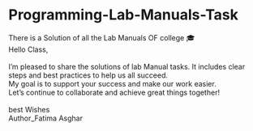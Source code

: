 # Programming-Lab-Manuals-Task
There is a Solution of all the Lab Manuals OF college 🎓 
<br>
Hello Class,
<br>
<br>
I’m pleased to share the  solutions of lab Manual tasks. It includes clear steps and best practices to help us all succeed.<br> My goal is to support your success and make our work easier.<br>Let’s continue to collaborate and achieve great things together!
<br>
<br>
best Wishes
<br>
Author_Fatima Asghar
